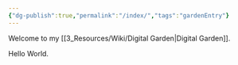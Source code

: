 ```yaml
---
{"dg-publish":true,"permalink":"/index/","tags":"gardenEntry"}
---
```


Welcome to my [[3_Resources/Wiki/Digital Garden\|Digital Garden]].

Hello World.